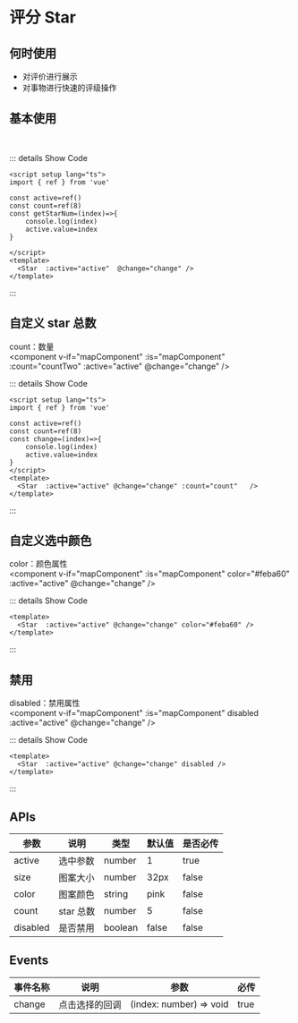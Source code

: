 <script setup lang="ts">
  import { shallowRef, onMounted,ref} from 'vue'  
  const mapComponent = shallowRef(null)
onMounted(()=>{
    // import('./sunComponent.vue').then(module => {
    //   mapComponent.value = module.default
    // })
     import('../../../packages/star/Star.vue').then(module => {
      mapComponent.value = module.default
    })
    
})
const count=ref()
const size=ref()
const active=ref()
const countTwo=ref(8)
const change=(index)=>{
    console.log(index)
    active.value=index
}
</script>
# 评分 Star
<!--  @getStarNum="getStarNum" :active="active" :size=size -->

## 何时使用

- 对评价进行展示
- 对事物进行快速的评级操作

## 基本使用
<br>
<component v-if="mapComponent" :is="mapComponent"   :active="active"  @change="change" >
 
</component>

::: details Show Code

```vue
<script setup lang="ts">
import { ref } from 'vue'

const active=ref()
const count=ref(8)
const getStarNum=(index)=>{
    console.log(index)
    active.value=index
}

</script>
<template>
  <Star  :active="active"  @change="change" />
</template>
```

:::
## 自定义 star 总数
count：数量
<br>
<component v-if="mapComponent" :is="mapComponent" :count="countTwo"   :active="active"  @change="change" />


::: details Show Code

```vue
<script setup lang="ts">
import { ref } from 'vue'

const active=ref()
const count=ref(8)
const change=(index)=>{
    console.log(index)
    active.value=index
}
</script>
<template>
  <Star  :active="active" @change="change" :count="count"   />
</template>
```

:::

## 自定义选中颜色 
color：颜色属性
<br>
<component v-if="mapComponent" :is="mapComponent"  color="#feba60"  :active="active"  @change="change" />


::: details Show Code

```vue
<template>
  <Star  :active="active" @change="change" color="#feba60" />
</template>
```

:::

## 禁用
disabled：禁用属性
<br>
<component v-if="mapComponent" :is="mapComponent"  disabled  :active="active"  @change="change" />


::: details Show Code

```vue
<template>
  <Star  :active="active" @change="change" disabled />
</template>
```

:::

## APIs

参数 | 说明 | 类型 | 默认值 | 是否必传
-- | -- | -- | -- | --
active | 选中参数 | number | 1 | true
size | 图案大小 | number | 32px | false
color | 图案颜色 | string | pink | false
count | star 总数 | number | 5 | false
disabled | 是否禁用 | boolean | false | false

## Events
事件名称 | 说明 | 参数 | 必传
-- | -- | -- |--
change | 点击选择的回调 | (index: number) => void | true


